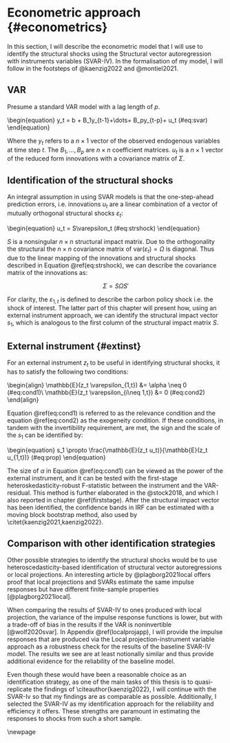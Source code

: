 # Econometric approach {#econometrics}

In this section, I will describe the econometric model that I will use to identify the structural shocks using the Structural vector autoregression with instruments variables (SVAR-IV). In the formalisation of my model, I will follow in the footsteps of @kaenzig2022 and @montiel2021.    

## VAR

Presume a standard VAR model with a lag length of $p$.

\begin{equation} 
y_t = b + B_1y_{t-1}+\dots+ B_py_{t-p}+ u_t
(\#eq:svar)
\end{equation}

Where the $y_t$ refers to a $n \times 1$ vector of the observed endogenous variables at time step $t$. The $B_1,\dots, B_p$ are $n \times n$ coefficient matrices. $u_t$ is a $n \times 1$ vector of the reduced form innovations with a covariance matrix of $\Sigma$.

## Identification of the structural shocks

An integral assumption in using SVAR models is that the one-step-ahead prediction errors, i.e. innovations $u_t$ are a linear combination of a vector of mutually orthogonal structural shocks $\varepsilon_t$:

\begin{equation} 
u_t = S\varepsilon_t
(\#eq:strshock)
\end{equation}

$S$ is a nonsingular $n \times n$ structural impact matrix. Due to the orthogonality the structural the $n \times n$ covariance matrix of $\text{var}(\varepsilon_t)=\Omega$ is diagonal. Thus due to the linear mapping of the innovations and structural shocks described in Equation \@ref(eq:strshock), we can describe the covariance matrix of the innovations as:

$$
\Sigma = S \Omega S'
$$

For clarity, the $\varepsilon_{1,t}$ is defined to describe the carbon policy shock i.e. the shock of interest. The latter part of this chapter will present how, using an external instrument approach, we can identify the structural impact vector $s_1$, which is analogous to the first column of the structural impact matrix $S$.

## External instrument {#extinst}

For an external instrument $z_t$ to be useful in identifying structural shocks, it has to satisfy the following two conditions:


\begin{align}
\mathbb{E}(z_t \varepsilon_{1,t}) &= \alpha \neq 0  (\#eq:cond1)\\
\mathbb{E}(z_t \varepsilon_{i\neq 1,t}) &= 0 (\#eq:cond2)
\end{align}

 

Equation \@ref(eq:cond1) is referred to as the relevance condition and the equation \@ref(eq:cond2) as the exogeneity condition. If these conditions, in tandem with the invertibility requirement, are met, the sign and the scale of the $s_1$ can be identified by:


\begin{equation}
s_1 \propto \frac{\mathbb{E}(z_t u_t)}{\mathbb{E}(z_t u_{1,t})}
(\#eq:prop)
\end{equation}


The size of $\alpha$ in Equation \@ref(eq:cond1) can be viewed as the power of the external instrument, and it can be tested with the first-stage heteroskedasticity-robust F-statistic between the instrument and the VAR-residual. This method is further elaborated in the @stock2018, and which I also reported in chapter \@ref(firststage). After the structural impact vector has been identified, the confidence bands in IRF can be estimated with a moving block bootstrap method, also used by \citet{kaenzig2021,kaenzig2022}.

## Comparison with other identification strategies

Other possible strategies to identify the structural shocks would be to use heteroscedasticity-based identification of structural vector autoregressions or local projections. An interesting article by @plagborg2021local offers proof that local projections and SVARs estimate the same impulse responses but have different finite-sample properties [@plagborg2021local].

When comparing the results of SVAR-IV to ones produced with local projection, the variance of the impulse response functions is lower, but with a trade-off of bias in the results if the VAR is noninvertible [@wolf2020svar]. In Appendix \@ref(localprojapp), I will provide the impulse responses that are produced via the Local projection-instrument variable approach as a robustness check for the results of the baseline SVAR-IV model. The results we see are at least notionally similar and thus provide additional evidence for the reliability of the baseline model. 

Even though these would have been a reasonable choice as an identification strategy, as one of the main tasks of this thesis is to quasi-replicate the findings of \citeauthor{kaenzig2022}, I will continue with the SVAR-Iv so that my findings are as comparable as possible. Additionally, I selected the SVAR-IV as my identification approach for the reliability and efficiency it offers. These strengths are paramount in estimating the responses to shocks from such a short sample. 

\newpage
